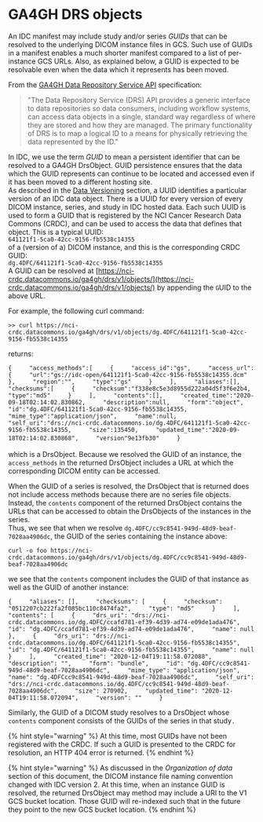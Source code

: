 # GA4GH DRS objects

An IDC manifest may include study and/or series _GUIDs_ that can be resolved to the underlying DICOM instance files in GCS. Such use of GUIDs in a manifest enables a much shorter manifest compared to a list of per-instance GCS URLs. Also, as explained below, a GUID is expected to be resolvable even when the data which it represents has been moved.

From the [GA4GH Data Repository Service API](https://github.com/ImagingDataCommons/IDC-Docs-dev/tree/04e03a8f3bbb167cd40c78feaa9de4b7027b7f1d/data-repository-service-schemas/preview/release/drs-1.1.0/docs/README.md) specification:

> "The Data Repository Service \(DRS\) API provides a generic interface to data repositories so data consumers, including workflow systems, can access data objects in a single, standard way regardless of where they are stored and how they are managed. The primary functionality of DRS is to map a logical ID to a means for physically retrieving the data represented by the ID."

In IDC, we use the term _GUID_ to mean a persistent identifier that can be resolved to a GA4GH DrsObject. GUID persistence ensures that the data which the GUID represents can continue to be located and accessed even if it has been moved to a different hosting site.  
As described in the [Data Versioning](data-versioning.md) section, a UUID identifies a particular version of an IDC data object. There is a UUID for every version of every DICOM instance, series, and study in IDC hosted data. Each such UUID is used to form a GUID that is registered by the NCI Cancer Research Data Commons \(CRDC\), and can be used to access the data that defines that object. This is a typical UUID:  
`641121f1-5ca0-42cc-9156-fb5538c14355`  
of a \(version of a\) DICOM instance, and this is the corresponding CRDC GUID:  
`dg.4DFC/641121f1-5ca0-42cc-9156-fb5538c14355`  
A GUID can be resolved at [https://nci-crdc.datacommons.io/ga4gh/drs/v1/objects/](https://nci-crdc.datacommons.io/ga4gh/drs/v1/objects/) by appending the `G`UID to the above URL.

For example, the following curl command:

`>> curl https://nci-crdc.datacommons.io/ga4gh/drs/v1/objects/dg.4DFC/641121f1-5ca0-42cc-9156-fb5538c14355`

returns:

`{    
"access_methods":[    
{    
"access_id":"gs",    
"access_url":{    
"url":"gs://idc-open/641121f1-5ca0-42cc-9156-fb5538c14355.dcm"    
},    
"region":"",    
"type":"gs"    
}    
],    
"aliases":[],    
"checksums":[    
{    
"checksum":"f338e8c5e3d8955d222a04d5f3f6e2b4,    
"type":"md5"    
}    
],    
"contents":[],    
"created_time":"2020-09-18T02:14:02.830862,    
"description":null,    
"form":"object",    
"id":"dg.4DFC/641121f1-5ca0-42cc-9156-fb5538c14355,    
"mime_type":"application/json",    
"name":null,    
"self_uri":"drs://nci-crdc.datacommons.io/dg.4DFC/641121f1-5ca0-42cc-9156-fb5538c14355,    
"size":135450,    
"updated_time":"2020-09-18T02:14:02.830868",    
"version"9e13fb30"    
}`[    
](https://nci-crdc.datacommons.io/ga4gh/drs/v1/objects/)  
which is a DrsObject. Because we resolved the GUID of an instance, the `access_methods` in the returned DrsObject includes a URL at which the corresponding DICOM entity can be accessed.

When the GUID of a series is resolved, the DrsObject that is returned does not include access methods because there are no series file objects. Instead, the `contents` component of the returned DrsObject contains the URLs that can be accessed to obtain the DrsObjects of the instances in the series.  
Thus, we see that when we resolve `dg.4DFC/cc9c8541-949d-48d9-beaf-7028aa4906dc`, the GUID of the series containing the instance above:

`curl -o foo https://nci-crdc.datacommons.io/ga4gh/drs/v1/objects/dg.4DFC/cc9c8541-949d-48d9-beaf-7028aa4906dc`

we see that the `contents` component includes the GUID of that instance as well as the GUID of another instance:

`{    
"aliases": [],    
"checksums": [    
{    
"checksum": "0512207cb222fa2f085bc110c8474fa2",    
"type": "md5"    
}    
],    
"contents": [    
{    
"drs_uri": "drs://nci-crdc.datacommons.io/dg.4DFC/ccafd781-ef39-4d39-ad74-e09de1ada476",    
"id": "dg.4DFC/ccafd781-ef39-4d39-ad74-e09de1ada476",    
"name": null    
},    
{    
"drs_uri": "drs://nci-crdc.datacommons.io/dg.4DFC/641121f1-5ca0-42cc-9156-fb5538c14355",    
"id": "dg.4DFC/641121f1-5ca0-42cc-9156-fb5538c14355",    
"name": null    
}    
],    
"created_time": "2020-12-04T19:11:58.072088",    
"description": "",    
"form": "bundle",    
"id": "dg.4DFC/cc9c8541-949d-48d9-beaf-7028aa4906dc",    
"mime_type": "application/json",    
"name": "dg.4DFCcc9c8541-949d-48d9-beaf-7028aa4906dc",    
"self_uri": "drs://nci-crdc.datacommons.io/dg.4DFC/cc9c8541-949d-48d9-beaf-7028aa4906dc",    
"size": 270902,    
"updated_time": "2020-12-04T19:11:58.072094",    
"version": ""    
}`

Similarly, the GUID of a DICOM study resolves to a DrsObject whose `contents` component consists of the GUIDs of the series in that study`.`

{% hint style="warning" %}
At this time, most GUIDs have not been registered with the CRDC. If such a GUID is presented to the CRDC for resolution, an HTTP 404 error is returned.
{% endhint %}

{% hint style="warning" %}
As discussed in the _Organization of data_ section of this document, the DICOM instance file naming convention changed with IDC version 2. At this time, when an instance GUID is resolved, the returned DrsObject may method may include a URI to the V1 GCS bucket location. Those GUID will re-indexed such that in the future they point to the new GCS bucket location.
{% endhint %}

